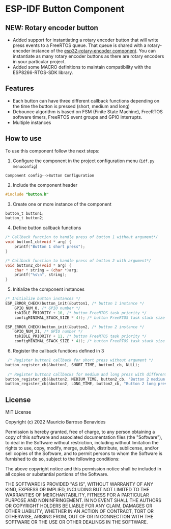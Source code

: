 
# ESP-IDF Button Component


## NEW: Rotary encoder button
- Added support for instantiating a rotary encoder button that will write press events to a FreeRTOS queue. That queue is shared with a rotary-encoder instance of the [esp32-rotary-encoder component](https://github.com/fherrera124/esp32-rotary-encoder). You can instantiate as many rotary encoder buttons as there are rotary encoders in your particular project.
- Added some MACRO definitions to maintain compatibility with the ESP8266-RTOS-SDK library.

## Features
- Each button can have three different callback functions depending on the time the button is pressed (short, medium and long)
- Debounce algorithm is based on FSM (Finite State Machine), FreeRTOS software timers, FreeRTOS event groups and GPIO interrupts.
- Multiple instances

## How to use
To use this component follow the next steps:

1. Configure the component in the project configuration menu (`idf.py menuconfig`)

`
Component config-->Button Configuration
`

2. Include the component header
```c
#include "button.h"
```
3. Create one or more instance of the component
```c
button_t button1;
button_t button2; 
```

4. Define button callback functions
```c
/* Callback function to handle press of button 1 without argument*/
void button1_cb(void * arg) {
    printf("Button 1 short press");
}

/* Callback function to handle press of button 2 with argument*/
void button2_cb(void * arg) {
    char * string = (char *)arg;
    printf("%s\n", string);
}
```

5. Initialize the component instances
```c
/* Initialize button instances */
ESP_ERROR_CHECK(button_init(&button1, /* button 1 instance */
    GPIO_NUM_0, /* GPIO number */
    tskIDLE_PRIORITY + 10, /* button FreeRTOS task priority */
    configMINIMAL_STACK_SIZE * 4)); /* button FreeRTOS task stack size */

ESP_ERROR_CHECK(button_init(&button2, /* button 2 instance */
    GPIO_NUM_21, /* GPIO number */
    tskIDLE_PRIORITY + 11, /* button FreeRTOS task priority */
    configMINIMAL_STACK_SIZE * 4)); /* button FreeRTOS task stack size */
```

6. Register the callback functions defined in 3
```c
 /* Register button1 callback for short press without argument */
button_register_cb(&button1, SHORT_TIME, button1_cb, NULL);
 
 /* Register button2 callbacks for medium and long press with different arguments */
button_register_cb(&button2, MEDIUM_TIME, button2_cb, "Button 2 medium press");
button_register_cb(&button2, LONG_TIME, button2_cb, "Button 2 long press");
```

## License
MIT License

Copyright (c) 2022 Mauricio Barroso Benavides

Permission is hereby granted, free of charge, to any person obtaining a copy
of this software and associated documentation files (the "Software"), to deal
in the Software without restriction, including without limitation the rights
to use, copy, modify, merge, publish, distribute, sublicense, and/or sell
copies of the Software, and to permit persons to whom the Software is
furnished to do so, subject to the following conditions:

The above copyright notice and this permission notice shall be included in all
copies or substantial portions of the Software.

THE SOFTWARE IS PROVIDED "AS IS", WITHOUT WARRANTY OF ANY KIND, EXPRESS OR
IMPLIED, INCLUDING BUT NOT LIMITED TO THE WARRANTIES OF MERCHANTABILITY,
FITNESS FOR A PARTICULAR PURPOSE AND NONINFRINGEMENT. IN NO EVENT SHALL THE
AUTHORS OR COPYRIGHT HOLDERS BE LIABLE FOR ANY CLAIM, DAMAGES OR OTHER
LIABILITY, WHETHER IN AN ACTION OF CONTRACT, TORT OR OTHERWISE, ARISING FROM,
OUT OF OR IN CONNECTION WITH THE SOFTWARE OR THE USE OR OTHER DEALINGS IN THE
SOFTWARE.

